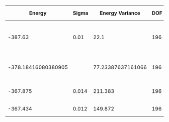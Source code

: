 | Energy   | Sigma | Energy Variance | DOF | Method                                  | Data Repository |
|----------|-------|-----------------|-----|-----------------------------------------|-----------------|
| -387.63  | 0.01  | 22.1            | 196 | VMC with projected BCS (Z2 spin liquid) |                 |
| -378.18416080380905 | | 77.23387637161066 | 196 | DMRG (bond dimension = 512)      |                 |
| -367.875 | 0.014 | 211.383         | 196 | RBM (alpha = 1)                         |                 |
| -367.434 | 0.012 | 149.872         | 196 | Jastrow baseline                        |                 |

